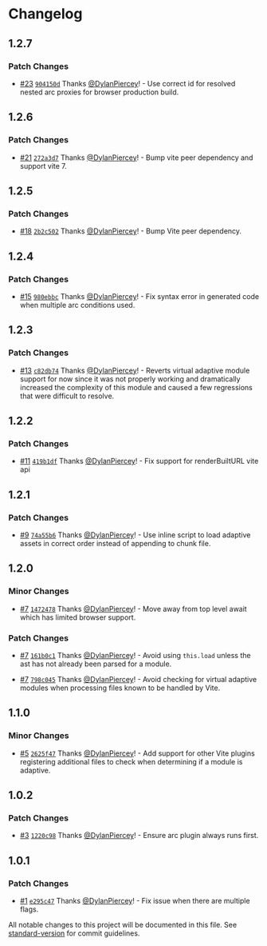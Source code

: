 # Changelog

## 1.2.7

### Patch Changes

- [#23](https://github.com/marko-js/arc-vite/pull/23) [`904150d`](https://github.com/marko-js/arc-vite/commit/904150da42baee2f0e96de53ac4416a48f8d1bf9) Thanks [@DylanPiercey](https://github.com/DylanPiercey)! - Use correct id for resolved nested arc proxies for browser production build.

## 1.2.6

### Patch Changes

- [#21](https://github.com/marko-js/arc-vite/pull/21) [`272a3d7`](https://github.com/marko-js/arc-vite/commit/272a3d7fb1e5b27cfb1fa380f1ea565e2685f856) Thanks [@DylanPiercey](https://github.com/DylanPiercey)! - Bump vite peer dependency and support vite 7.

## 1.2.5

### Patch Changes

- [#18](https://github.com/marko-js/arc-vite/pull/18) [`2b2c502`](https://github.com/marko-js/arc-vite/commit/2b2c50291ceb5cbe2afaf3e006e3cf4a6b35eec8) Thanks [@DylanPiercey](https://github.com/DylanPiercey)! - Bump Vite peer dependency.

## 1.2.4

### Patch Changes

- [#15](https://github.com/marko-js/arc-vite/pull/15) [`980ebbc`](https://github.com/marko-js/arc-vite/commit/980ebbcae63e98b6daff9f72a131e9d6352a8eb2) Thanks [@DylanPiercey](https://github.com/DylanPiercey)! - Fix syntax error in generated code when multiple arc conditions used.

## 1.2.3

### Patch Changes

- [#13](https://github.com/marko-js/arc-vite/pull/13) [`c82db74`](https://github.com/marko-js/arc-vite/commit/c82db74446af0b36ec64d193643ae0ab7fca25c4) Thanks [@DylanPiercey](https://github.com/DylanPiercey)! - Reverts virtual adaptive module support for now since it was not properly working and dramatically increased the complexity of this module and caused a few regressions that were difficult to resolve.

## 1.2.2

### Patch Changes

- [#11](https://github.com/marko-js/arc-vite/pull/11) [`419b1df`](https://github.com/marko-js/arc-vite/commit/419b1df8cc1fd7972b5cb536fc0beb100a9e2e99) Thanks [@DylanPiercey](https://github.com/DylanPiercey)! - Fix support for renderBuiltURL vite api

## 1.2.1

### Patch Changes

- [#9](https://github.com/marko-js/arc-vite/pull/9) [`74a55b6`](https://github.com/marko-js/arc-vite/commit/74a55b604a476952e83f6d9f1dea66fa774b4422) Thanks [@DylanPiercey](https://github.com/DylanPiercey)! - Use inline script to load adaptive assets in correct order instead of appending to chunk file.

## 1.2.0

### Minor Changes

- [#7](https://github.com/marko-js/arc-vite/pull/7) [`1472478`](https://github.com/marko-js/arc-vite/commit/14724786236fc0373eb13bc164eaa059b99a3f18) Thanks [@DylanPiercey](https://github.com/DylanPiercey)! - Move away from top level await which has limited browser support.

### Patch Changes

- [#7](https://github.com/marko-js/arc-vite/pull/7) [`161b0c1`](https://github.com/marko-js/arc-vite/commit/161b0c14ea8dc1349a9b6461b29d424eee7ffb25) Thanks [@DylanPiercey](https://github.com/DylanPiercey)! - Avoid using `this.load` unless the ast has not already been parsed for a module.

- [#7](https://github.com/marko-js/arc-vite/pull/7) [`798c045`](https://github.com/marko-js/arc-vite/commit/798c045de06c2bec2c7706ca029d11371746ebd6) Thanks [@DylanPiercey](https://github.com/DylanPiercey)! - Avoid checking for virtual adaptive modules when processing files known to be handled by Vite.

## 1.1.0

### Minor Changes

- [#5](https://github.com/marko-js/arc-vite/pull/5) [`2625f47`](https://github.com/marko-js/arc-vite/commit/2625f47556f8433f95a01a908cd482dbc1229e40) Thanks [@DylanPiercey](https://github.com/DylanPiercey)! - Add support for other Vite plugins registering additional files to check when determining if a module is adaptive.

## 1.0.2

### Patch Changes

- [#3](https://github.com/marko-js/arc-vite/pull/3) [`1220c98`](https://github.com/marko-js/arc-vite/commit/1220c98ca71d8bc941ca7cce42aa291f7c5a33f3) Thanks [@DylanPiercey](https://github.com/DylanPiercey)! - Ensure arc plugin always runs first.

## 1.0.1

### Patch Changes

- [#1](https://github.com/marko-js/arc-vite/pull/1) [`e295c47`](https://github.com/marko-js/arc-vite/commit/e295c4720df3cd7a6e9e2bde61862857a3eff01e) Thanks [@DylanPiercey](https://github.com/DylanPiercey)! - Fix issue when there are multiple flags.

All notable changes to this project will be documented in this file. See [standard-version](https://github.com/conventional-changelog/standard-version) for commit guidelines.
